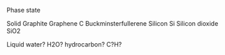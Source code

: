 Phase state

Solid
Graphite
Graphene C
Buckminsterfullerene
Silicon Si
Silicon dioxide SiO2

Liquid
water? H2O?
hydrocarbon? C?H?
